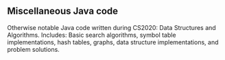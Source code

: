 Miscellaneous Java code
------------------------

Otherwise notable Java code written during CS2020: Data Structures and Algorithms.
Includes: Basic search algorithms, symbol table implementations, hash tables, graphs, data structure implementations, and problem solutions.
